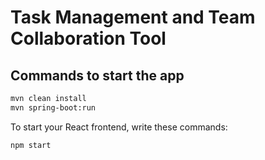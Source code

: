# Task Management and Team Collaboration Tool

## Commands to start the app

```sh
mvn clean install
mvn spring-boot:run
```

To start your React frontend, write these commands:

```sh
npm start
```
